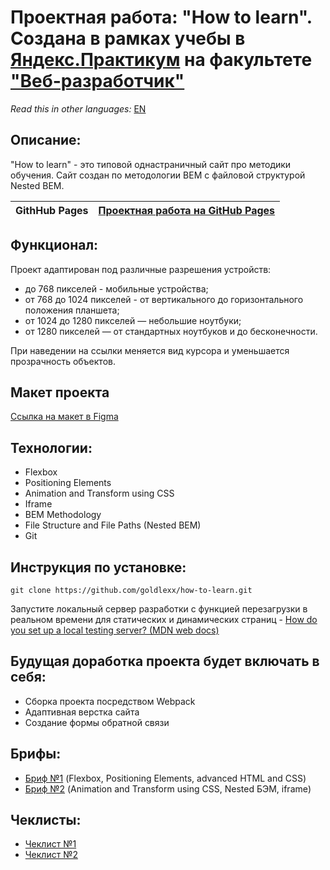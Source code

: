 # Проектная работа: "How to learn". Создана в рамках учебы в [Яндекс.Практикум](https://praktikum.yandex.ru/) на факультете ["Веб-разработчик"](https://praktikum.yandex.ru/web/)

*Read this in other languages:* [EN](https://github.com/goldlexx/how-to-learn/blob/main/REDME.EN.md)

## Описание:

"How to learn" - это типовой однастраничный сайт про методики обучения. Сайт создан по методологии BEM с файловой структурой Nested BEM.


| **GithHub Pages** | [Проектная работа на GitHub Pages](https://goldlexx.github.io/how-to-learn/) |
| ----------------- | -------------------------------------------------------------------- |

## Функционал:

Проект адаптирован под различные разрешения устройств:
* до 768 пикселей - мобильные устройства;
* от 768 до 1024 пикселей - от вертикального до горизонтального положения планшета;
* от 1024 до 1280 пикселей — небольшие ноутбуки;
* от 1280 пикселей — от стандартных ноутбуков и до бесконечности.

При наведении на ссылки меняется вид курсора и уменьшается прозрачность объектов.

## Макет проекта

[Ссылка на макет в Figma](https://www.figma.com/file/5S2WSbEFL6awjVWJ0NWL8Q/Sprint-3_-Russia-_-desktop-%2B-mobile)

## Технологии:

* Flexbox
* Positioning Elements
* Animation and Transform using CSS
* Iframe
* BEM Methodology
* File Structure and File Paths (Nested BEM)
* Git

## Инструкция по установке:

```
git clone https://github.com/goldlexx/how-to-learn.git
```
Запустите локальный сервер разработки с функцией перезагрузки в реальном времени для статических и динамических страниц - [How do you set up a local testing server? (MDN web docs)](https://developer.mozilla.org/en-US/docs/Learn/Common_questions/set_up_a_local_testing_server)

## Будущая доработка проекта будет включать в себя:

* Сборка проекта посредством Webpack
* Адаптивная верстка сайта
* Создание формы обратной связи

## Брифы:
* [Бриф №1](https://code.s3.yandex.net/web-developer/project-1/sprint-1-brief.pdf) (Flexbox, Positioning Elements, advanced HTML and CSS)
* [Бриф №2](https://code.s3.yandex.net/web-developer/project-1/sprint-2-brief.pdf) (Animation and Transform using CSS, Nested БЭМ, iframe)

## Чеклисты:
* [Чеклист №1](https://code.s3.yandex.net/web-developer/checklists/checklist-1/index.html)
* [Чеклист №2](https://code.s3.yandex.net/web-developer/checklists/checklist-2/index.html)

